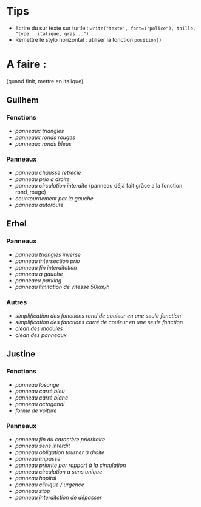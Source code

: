 # Tips
- Ecrire du  sur texte sur turtle : `write("texte", font=("police"), taille, "type : italique, gras...")`
- Remettre le stylo horizontal : utiliser la fonction `position()`

# A faire :
(quand finit, mettre en italique)

## Guilhem
### Fonctions
- _panneaux triangles_
- _panneaux ronds rouges_
- _panneaux ronds bleus_

### Panneaux
- _panneau chausse retrecie_
- _panneau prio a droite_
- _panneau circulation interdite_ (panneau déjà fait grâce a la fonction rond_rouge)
- _countournement par la gauche_
- _panneau autoroute_


## Erhel

### Panneaux
- _panneau triangles inverse_
- _panneau intersection prio_
- _panneau fin interditction_
- _panneau a gauche_
- _panneaeu parking_
- _panneau limitation de vitesse 50km/h_

### Autres
- _simplification des fonctions rond de couleur en une seule fonction_
- _simplification des fonctions carré de couleur en une seule fonction_
- _clean des modules_
- _clean des panneaux_


## Justine

### Fonctions
- _panneau losange_
- _panneau carré bleu_
- _panneau carré blanc_
- _panneau octoganal_
- _forme de voiture_

### Panneaux
- _panneau fin du caractère prioritaire_
- _panneau sens interdit_
- _panneau obligation tourner à droite_
- _panneau impasse_ 
- _panneau priorité par rapport à la circulation_
- _panneau circulation a sens unique_ 
- _panneau hopital_
- _panneau clinique / urgence_
- _panneau stop_
- _panneau interditction de dépasser_

